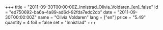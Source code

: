 +++
title = "2011-09-30T00:00:00Z_Innistrad_Olivia_Voldaren_[en]_false"
id = "ed750692-ba6a-4a89-ad6d-92fda7edc2cb"
date = "2011-09-30T00:00:00Z"
name = "Olivia Voldaren"
lang = ["en"]
price = "5.49"
quantity = 4
foil = false
set = "Innistrad"
+++
